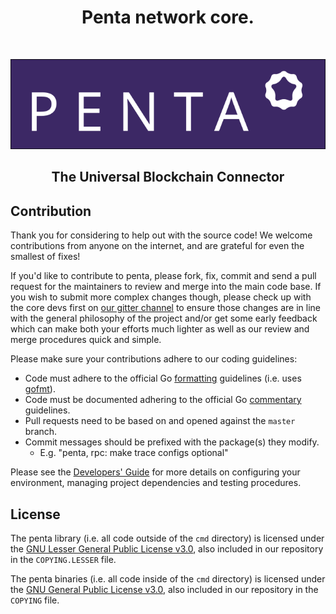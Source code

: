 <h1 align="center"> Penta network core.  </h1> <br>
<p align="center">
  <a href="https://penta.global/">
    <img alt="Penta Global" title="Penta" src="svg/logo-3x.svg">
  </a>
</p>

<h2 align="center">
  The Universal Blockchain Connector
</h2>

## Contribution

Thank you for considering to help out with the source code! We welcome contributions from
anyone on the internet, and are grateful for even the smallest of fixes!

If you'd like to contribute to penta, please fork, fix, commit and send a pull request
for the maintainers to review and merge into the main code base. If you wish to submit more
complex changes though, please check up with the core devs first on [our gitter channel](https://gitter.im/penta-global/dlos)
to ensure those changes are in line with the general philosophy of the project and/or get some
early feedback which can make both your efforts much lighter as well as our review and merge
procedures quick and simple.

Please make sure your contributions adhere to our coding guidelines:

 * Code must adhere to the official Go [formatting](https://golang.org/doc/effective_go.html#formatting) guidelines (i.e. uses [gofmt](https://golang.org/cmd/gofmt/)).
 * Code must be documented adhering to the official Go [commentary](https://golang.org/doc/effective_go.html#commentary) guidelines.
 * Pull requests need to be based on and opened against the `master` branch.
 * Commit messages should be prefixed with the package(s) they modify.
   * E.g. "penta, rpc: make trace configs optional"

Please see the [Developers' Guide](https://github.com/pentaglobal/documentation)
for more details on configuring your environment, managing project dependencies and testing procedures.

## License

The penta library (i.e. all code outside of the `cmd` directory) is licensed under the
[GNU Lesser General Public License v3.0](https://www.gnu.org/licenses/lgpl-3.0.en.html), also
included in our repository in the `COPYING.LESSER` file.

The penta binaries (i.e. all code inside of the `cmd` directory) is licensed under the
[GNU General Public License v3.0](https://www.gnu.org/licenses/gpl-3.0.en.html), also included
in our repository in the `COPYING` file.

